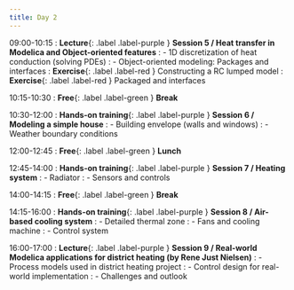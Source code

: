 ```yaml
---
title: Day 2
---
```


09:00-10:15
: **Lecture**{: .label .label-purple } **Session 5 / Heat transfer in Modelica and Object-oriented features**
: - 1D discretization of heat conduction (solving PDEs)
: - Object-oriented modeling: Packages and interfaces
: **Exercise**{: .label .label-red } Constructing a RC lumped model
: **Exercise**{: .label .label-red } Packaged and interfaces

10:15-10:30 
: **Free**{: .label .label-green } **Break**

10:30-12:00
: **Hands-on training**{: .label .label-purple } **Session 6 / Modeling a simple house**
: - Building envelope (walls and windows)
: - Weather boundary conditions

12:00-12:45 
: **Free**{: .label .label-green } **Lunch**

12:45-14:00 
: **Hands-on training**{: .label .label-purple } **Session 7 / Heating system**
: - Radiator
: - Sensors and controls

14:00-14:15 
: **Free**{: .label .label-green } **Break**

14:15-16:00 
: **Hands-on training**{: .label .label-purple } **Session 8 / Air-based cooling system**
: - Detailed thermal zone
: - Fans and cooling machine
: - Control system

16:00-17:00 
: **Lecture**{: .label .label-purple } **Session 9 / Real-world Modelica applications for district heating (by Rene Just Nielsen)**
: - Process models used in district heating project
: - Control design for real-world implementation
: - Challenges and outlook


